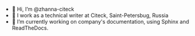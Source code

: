 - 👋 Hi, I’m @zhanna-citeck
- 👀 I work as a technical writer at Citeck, Saint-Petersbug, Russia
- 🌱 I’m currently working on company's documentation, using Sphinx and ReadTheDocs.

<!---
zhanna-citeck/zhanna-citeck is a ✨ special ✨ repository because its `README.md` (this file) appears on your GitHub profile.
You can click the Preview link to take a look at your changes.
--->
